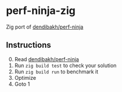 # perf-ninja-zig
Zig port of [dendibakh/perf-ninja](https://github.com/dendibakh/perf-ninja/)

## Instructions
0. Read [dendibakh/perf-ninja](https://github.com/dendibakh/perf-ninja/)
1. Run `zig build test` to check your solution
2. Run `zig build run` to benchmark it
3. Optimize
4. Goto 1
